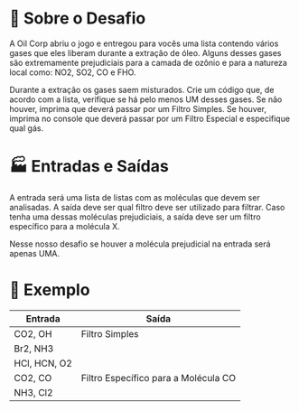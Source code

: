# 🌱 Sobre o Desafio
A Oil Corp abriu o jogo e entregou para vocês uma lista contendo vários gases que eles liberam durante a extração de óleo. Alguns desses gases são extremamente prejudiciais para a camada de ozônio e para a natureza local como: NO2, SO2, CO e FHO.

Durante a extração os gases saem misturados. Crie um código que, de acordo com a lista, verifique se há pelo menos UM desses gases. Se não houver, imprima que deverá passar por um Filtro Simples. Se houver, imprima no console que deverá passar por um Filtro Especial e especifique qual gás.

# 🏭 Entradas e Saídas 
A entrada será uma lista de listas com as moléculas que devem ser analisadas. A saída deve ser qual filtro deve ser utilizado para filtrar. Caso tenha uma dessas moléculas prejudiciais, a saída deve ser um filtro específico para a molécula X.

Nesse nosso desafio se houver a molécula prejudicial na entrada será apenas UMA.

# 🌳 Exemplo 

| Entrada       | Saída                          |
|---------------|--------------------------------|
| CO2, OH       | Filtro Simples                 |
| Br2, NH3      |                                |
| HCl, HCN, O2  |                                |
| CO2, CO       | Filtro Específico para a Molécula CO      |
| NH3, Cl2      |                                |
